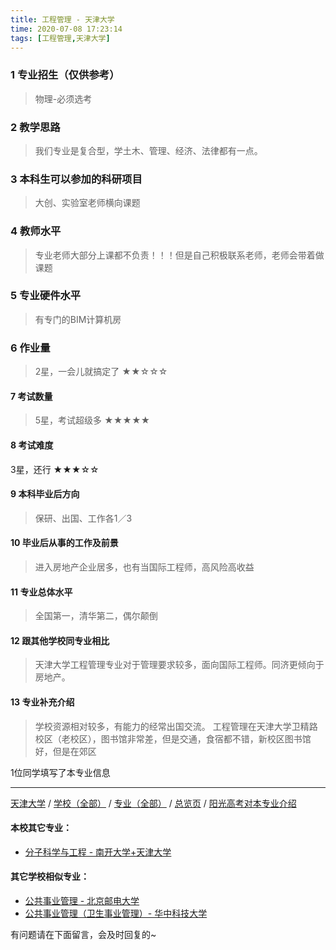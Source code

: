 ```yaml
---
title: 工程管理 - 天津大学
time: 2020-07-08 17:23:14
tags: [工程管理,天津大学]
---
```

### 1 专业招生（仅供参考）  
> 物理-必须选考


### 2 教学思路
> 我们专业是复合型，学土木、管理、经济、法律都有一点。


### 3 本科生可以参加的科研项目
>  大创、实验室老师横向课题


### 4 教师水平
> 专业老师大部分上课都不负责！！！但是自己积极联系老师，老师会带着做课题


### 5 专业硬件水平
> 有专门的BIM计算机房


### 6 作业量
>2星，一会儿就搞定了
★★☆☆☆


#### 7 考试数量
>5星，考试超级多
★★★★★



#### 8 考试难度
> 
3星，还行
★★★☆☆


#### 9 本科毕业后方向
> 保研、出国、工作各1／3


#### 10 毕业后从事的工作及前景
> 进入房地产企业居多，也有当国际工程师，高风险高收益


#### 11 专业总体水平
> 全国第一，清华第二，偶尔颠倒


#### 12 跟其他学校同专业相比
> 天津大学工程管理专业对于管理要求较多，面向国际工程师。同济更倾向于房地产。


#### 13 专业补充介绍
> 学校资源相对较多，有能力的经常出国交流。
工程管理在天津大学卫精路校区（老校区），图书馆非常差，但是交通，食宿都不错，新校区图书馆好，但是在郊区

1位同学填写了本专业信息
***
[天津大学](https://univgo.github.io/2020/07/08/9817bff407b9) / [学校（全部）](https://univgo.github.io/2020/07/08/3efa6bcca419) / [专业（全部）](https://univgo.github.io/2020/07/08/2d4c6d3552c2) / [总览页](https://univgo.github.io/2020/07/08/445daeb4fa00) / [阳光高考对本专业介绍](http://gaokao.chsi.com.cn/sch/zyk/view.do?schId=73394683&specId=73385248
)
#### 本校其它专业：
- [分子科学与工程 - 南开大学+天津大学](https://univgo.github.io/2020/07/08/ef2a80f7bcd1) 

#### 其它学校相似专业：
- [公共事业管理 - 北京邮电大学](https://univgo.github.io/2020/07/08/20d787cabeed)
- [公共事业管理（卫生事业管理）- 华中科技大学](https://univgo.github.io/2020/07/08/f7c26923f336)

有问题请在下面留言，会及时回复的~